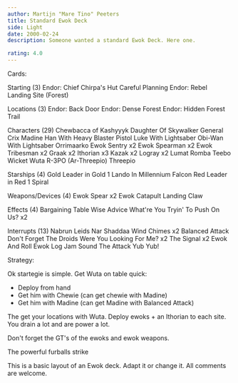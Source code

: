 ```yaml
---
author: Martijn "Mare Tino" Peeters
title: Standard Ewok Deck
side: Light
date: 2000-02-24
description: Someone wanted a standard Ewok Deck. Here one.

rating: 4.0
---
```

Cards: 

Starting (3)
Endor: Chief Chirpa's Hut
Careful Planning
Endor: Rebel Landing Site (Forest)

Locations (3)
Endor: Back Door
Endor: Dense Forest
Endor: Hidden Forest Trail

Characters (29)
Chewbacca of Kashyyyk
Daughter Of Skywalker
General Crix Madine
Han With Heavy Blaster Pistol
Luke With Lightsaber
Obi-Wan With Lightsaber
Orrimaarko
Ewok Sentry x2
Ewok Spearman x2
Ewok Tribesman x2
Graak x2
Ithorian x3
Kazak x2
Logray x2
Lumat
Romba
Teebo
Wicket
Wuta
R-3PO (Ar-Threepio)
Threepio

Starships (4)
Gold Leader in Gold 1
Lando In Millennium Falcon
Red Leader in Red 1
Spiral

Weapons/Devices (4)
Ewok Spear x2
Ewok Catapult
Landing Claw

Effects (4)
Bargaining Table
Wise Advice
What're You Tryin' To Push On Us? x2

Interrupts (13)
Nabrun Leids
Nar Shaddaa Wind Chimes x2
Balanced Attack
Don't Forget The Droids
Were You Looking For Me? x2
The Signal x2
Ewok And Roll
Ewok Log Jam
Sound The Attack
Yub Yub!




Strategy: 

Ok startegie is simple. Get Wuta on table quick:
- Deploy from hand
- Get him with Chewie (can get chewie with Madine)
- Get him with Madine (can get Madine with Balanced Attack)

The get your locations with Wuta. Deploy ewoks + an Ithorian to each site.
You drain a lot and are power a lot.

Don't forget the GT's of the ewoks and ewok weapons.

The powerful furballs strike

This is a basic layout of an Ewok deck. Adapt it or change it. All comments are welcome.
